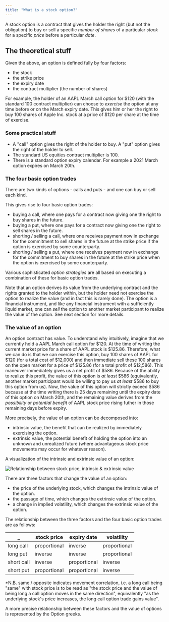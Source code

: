 ```yaml
---
title: "What is a stock option?"
---
```


A stock option is a contract that gives the holder the right (but not the obligation) to buy or sell a specific _number of shares_ of a particular _stock_ for a specific _price_ before a particular _date_.

## The theoretical stuff

Given the above, an option is defined fully by four factors:
- the stock 
- the strike price 
- the expiry date
- the contract multiplier (the number of shares)

For example, the holder of an AAPL March call option for $120 (with the standard 100 contract multiplier) can choose to _exercise_ the option at any time before or on the March expiry date. This gives him or her the right to buy 100 shares of Apple Inc. stock at a price of $120 per share at the time of exercise. 

### Some practical stuff

- A "call" option gives the right of the holder to buy. A "put" option gives the right of the holder to sell. 
- The standard US equities contract multiplier is 100. 
- There is a standard option expiry calendar. For example a 2021 March option expires on March 20th.

### The four basic option trades

There are two kinds of options - calls and puts - and one can buy or sell each kind. 

This gives rise to four basic option trades:

- buying a call, where one pays for a contract now giving one the right to buy shares in the future.
- buying a put, where one pays for a contract now giving one the right to sell shares in the future.
- shorting / selling a call, where one receives payment now in exchange for the commitment to sell shares in the future at the strike price if the option is exercised by some counterparty.
- shorting / selling a put, where one receives payment now in exchange for the commitment to buy shares in the future at the strike price when the option is exercised by some counterparty.

Various sophisticated _option strategies_ are all based on executing a combination of these for basic option trades. 

Note that an option derives its value from the underlying contract and the rights granted to the holder within, but the holder need not exercise the option to realize the value (and in fact this is rarely done). The option is a financial instrument, and like any financial instrument with a sufficiently liquid market, one can _sell_ the option to another market participant to realize the value of the option. See next section for more details. 


### The value of an option

An option contract has value. To understand why intuitively, imagine that we currently hold a AAPL March call option for $120. At the time of writing the current market price for a share of AAPL stock is $125.86. Therefore, what we can do is that we can exercise this option, buy 100 shares of AAPL for $120 (for a total cost of $12,000) and then immediate sell these 100 shares on the open market for a price of $125.86 (for a total profit of $12,586). This maneuver immediately gives us a net profit of $586. Because of the ability to realize this profit, the value of this option is _at least_ $586 (equivalently, another market participant would be willing to pay us _at least_ $586 to buy this option from us). Now, the value of this option will strictly exceed $586 because at the time writing there is 25 days remaining until the expiry date of this option on March 20th, and the remaining value derives from the _possibility_ or _potential benefit_ of AAPL stock price rising futher in those remaining days before expiry. 

More precisely, the value of an option can be decomposed into:
- intrinsic value, the benefit that can be realized by immediately exercising the option.
- extrinsic value, the potential benefit of holding the option into an unknown and unrealized future (where advantageous stock price movements may occur for whatever reason).

A visualization of the intrinsic and extrinsic value of an option:

<div class="media">
  
![Relationship between stock price, intrinsic & extrinsic value](https://lh3.googleusercontent.com/pw/ACtC-3fNVfI7FGD13xMK7TPUCeHIU03Al_0lKuSVGEvk_85WRnGI4CMGVnDGLV8s3MBw1AAVKhf-8P33X495XN-5HIF-7J1euyia6YTRHarSuSrE_97do52Ab4YVEgB_lpSxXiEtbhYA9ibqCUuZ0vGjeIk=w1750-h1100-no?authuser=0)

</div>

There are three factors that change the value of an option:
- the price of the underlying stock, which changes the intrinsic value of the option.
- the passage of time, which changes the extrinsic value of the option.
- a change in implied volatility, which changes the extrinsic value of the option.

The relationship between the three factors and the four basic option trades are as follows:


_           | stock price | expiry date | volatility
------------| ----------- | ----------- | -------------
long call   | proportional| inverse     | proportional
long put    | inverse     | inverse     | proportional
short call  | inverse     | proportional| inverse
short put   | proportional| proportional| inverse

*N.B. same / opposite indicates movement correlation, i.e. a long call being "same" with stock price is to be read as "the stock price and the value of being long a call option moves in the same direction", equivalently "as the underlying stock's price increases, the long call option trade gains value".

A more precise relationship between these factors and the value of options is represented by the Option greeks. 


